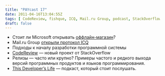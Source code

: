 ```yaml
---
title: "PAYcast 17"
date: 2011-04-16T13:04:55Z
tags: [ CodeReview, fishque, ICQ, Mail.ru Group, podcast, StackOverflow, Codefirst, Microsoft, PAYcast ]
draft: false
---
```

<ul>
<li>Стоит ли Microsoft открывать <a href="http://technologizer.com/2011/04/07/ballmers-right-five-reasons-why-microsoft-should-open-more-stores/" target="_blank">оффлайн-магазин</a>?</li>
<li>Mail.ru Group <a href="http://habrahabr.ru/blogs/im/117257/" target="_blank">открыли протокол ICQ</a></li>
<li>Подходы к началу разработки программной системы</li>
<li><a href="http://codereview.stackexchange.com/" target="_blank">CodeReview</a> &#8212; новый проект от StackOverflow</li>
<li>Релизы &#8212; часто или крупно? Примеры частого и редкого выхода версий программных продуктов и языков программирования.</li>
<li><a href="http://thisdeveloperslife.com/" target="_blank">This Developer&#8217;s Life</a> &#8212; подкаст, который стоит послушать.</li>
</ul>

     